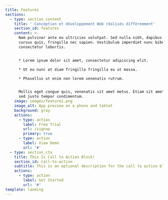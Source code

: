 ```yaml
---
title: Features
sections:
  - type: section_content
    title: ' Conception et développement Web réalisés différemment'
    section_id: features
    content: >-
      Nam pulvinar ante eu ultricies volutpat. Sed nulla nibh, dapibus sit amet
      cursus quis, fringilla nec sapien. Vestibulum imperdiet nunc bibendum
      consectetur lobortis.


      * Lorem ipsum dolor sit amet, consectetur adipiscing elit.

      * Ut eu nunc at diam fringilla fringilla eu ut massa.

      * Phasellus ut enim non lorem venenatis rutrum.


      Mollis eget congue quis, venenatis sit amet metus. Etiam sit amet tortor
      sed justo tempor condimentum.
    image: images/feature1.png
    image_alt: App preview on a phone and tablet
    background: gray
    actions:
      - type: action
        label: Free Trial
        url: /signup
        primary: true
      - type: action
        label: View Demo
        url: '#'
  - type: section_cta
    title: This Is Call to Action Block!
    section_id: call-to-action
    subtitle: This is an optional description for the call to action block.
    actions:
      - type: action
        label: Get Started
        url: '#'
template: landing
---
```


